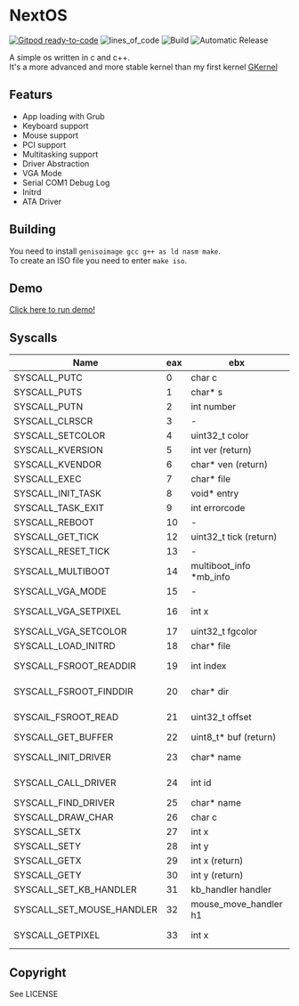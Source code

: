 # NextOS

[![Gitpod ready-to-code](https://img.shields.io/badge/Gitpod-ready--to--code-blue?logo=gitpod)](https://gitpod.io/#https://github.com/Glowman554/NextOS)
![lines_of_code](https://tokei.rs/b1/github/Glowman554/NextOS)
![Build](https://github.com/Glowman554/NextOS/workflows/C/C++%20CI/badge.svg)
![Automatic Release](https://github.com/Glowman554/NextOS/workflows/Automatic%20Release/badge.svg)

A simple os written in c and c++.  
It's a more advanced and more stable kernel than my first kernel [GKernel](https://github.com/Glowman554/gkernel)  

## Featurs

- App loading with Grub
- Keyboard support
- Mouse support
- PCI support 
- Multitasking support
- Driver Abstraction
- VGA Mode
- Serial COM1 Debug Log
- Initrd
- ATA Driver

## Building
You need to install `genisoimage gcc g++ as ld nasm make`.  
To create an ISO file you need to enter `make iso`.  

## Demo

<a href="https://glowman554.github.io/NextOS/?profile=custom&cdrom.url=https://glowman554.github.io/NextOS/cdrom.iso">Click here to run demo!</a>  

## Syscalls

| Name | eax | ebx | ecx | edx |
| - | - | - | - | - |
| SYSCALL_PUTC | 0 | char c | - | - |
| SYSCALL_PUTS | 1 | char* s | - | - |
| SYSCALL_PUTN | 2 | int number | int base | -
| SYSCALL_CLRSCR | 3| - | - | - | 
| SYSCALL_SETCOLOR | 4 | uint32_t color | - | - |
| SYSCALL_KVERSION | 5 | int ver (return) | - | -
| SYSCALL_KVENDOR | 6 | char* ven (return) | - | - |
| SYSCALL_EXEC | 7 | char* file | - | -
| SYSCALL_INIT_TASK | 8 | void* entry | - | - |
| SYSCALL_TASK_EXIT | 9 | int errorcode | - | - |
| SYSCALL_REBOOT | 10 | - | - | - |
| SYSCALL_GET_TICK | 12 | uint32_t tick (return) | - | - |
| SYSCALL_RESET_TICK | 13 | - | - | - |
| SYSCALL_MULTIBOOT | 14 | multiboot_info *mb_info | - | - |
| SYSCALL_VGA_MODE | 15 | - | - | - |
| SYSCALL_VGA_SETPIXEL | 16 | int x | int y | uint32_t color |
| SYSCALL_VGA_SETCOLOR | 17 | uint32_t fgcolor | uint32_t bgcolor | - |
| SYSCALL_LOAD_INITRD | 18 | char* file | - | - |
| SYSCALL_FSROOT_READDIR | 19 | int index | struct dirent *node (return) | - |
| SYSCALL_FSROOT_FINDDIR | 20 | char* dir | fs_node_t *fsnode (return) | - |
| SYSCAlL_FSROOT_READ | 21 | uint32_t offset | uint32_t size | fs_node_t *fsnode |
| SYSCALL_GET_BUFFER | 22 | uint8_t* buf (return) | - | - |
| SYSCALL_INIT_DRIVER | 23 | char* name | driver_handler_ptr driver_handler | int id (return) |
| SYSCALL_CALL_DRIVER | 24 | int id | void* data | int data (return) |
| SYSCALL_FIND_DRIVER | 25 | char* name | int id (return) | - |
| SYSCALL_DRAW_CHAR | 26 | char c | int x | int y |
| SYSCALL_SETX | 27 | int x | - | - |
| SYSCALL_SETY | 28 | int y | - | - |
| SYSCALL_GETX | 29 | int x (return) | - | - |
| SYSCALL_GETY | 30 | int y (return) | - | - |
| SYSCALL_SET_KB_HANDLER | 31 | kb_handler handler | - | - |
| SYSCALL_SET_MOUSE_HANDLER | 32 | mouse_move_handler h1 | mouse_button_handler h2 | - |
| SYSCALL_GETPIXEL | 33 | int x | int y | char c (return) |

## Copyright

See LICENSE
